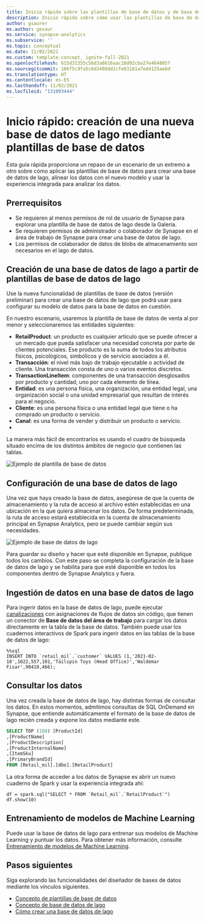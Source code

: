 ```yaml
---
title: Inicio rápido sobre las plantillas de base de datos y de base de datos de lago en Azure Synapse
description: Inicio rápido sobre cómo usar las plantillas de base de datos y de base de datos de lago
author: gsaurer
ms.author: gesaur
ms.service: synapse-analytics
ms.subservice: ''
ms.topic: conceptual
ms.date: 11/02/2021
ms.custom: template-concept, ignite-fall-2021
ms.openlocfilehash: 615d31355c56d3a6616aac18d92cba27e4648057
ms.sourcegitcommit: 106f5c9fa5c6d3498dd1cfe63181a7ed4125ae6d
ms.translationtype: HT
ms.contentlocale: es-ES
ms.lasthandoff: 11/02/2021
ms.locfileid: "131093444"
---
```

# <a name="quickstart-create-a-new-lake-database-leveraging-database-templates"></a>Inicio rápido: creación de una nueva base de datos de lago mediante plantillas de base de datos

Esta guía rápida proporciona un repaso de un escenario de un extremo a otro sobre cómo aplicar las plantillas de base de datos para crear una base de datos de lago, alinear los datos con el nuevo modelo y usar la experiencia integrada para analizar los datos. 

## <a name="prerequisites"></a>Prerrequisitos
- Se requieren al menos permisos de rol de usuario de Synapse para explorar una plantilla de base de datos de lago desde la Galería.
- Se requieren permisos de administrador o colaborador de Synapse en el área de trabajo de Synapse para crear una base de datos de lago.
- Los permisos de colaborador de datos de blobs de almacenamiento son necesarios en el lago de datos.

## <a name="create-a-lake-database-from-database-templates"></a>Creación de una base de datos de lago a partir de plantillas de base de datos de lago

Use la nueva funcionalidad de plantillas de base de datos (versión preliminar) para crear una base de datos de lago que podrá usar para configurar su modelo de datos para la base de datos en cuestión. 

En nuestro escenario, usaremos la plantilla de base de datos de venta al por menor y seleccionaremos las entidades siguientes: 
 - **RetailProduct**: un producto es cualquier artículo que se puede ofrecer a un mercado que pueda satisfacer una necesidad concreta por parte de clientes potenciales. Ese producto es la suma de todos los atributos físicos, psicológicos, simbólicos y de servicio asociados a él.
 - **Transacción**: el nivel más bajo de trabajo ejecutable o actividad de cliente.
Una transacción consta de uno o varios eventos discretos.
 - **TransactionLineItem**: componentes de una transacción desglosados por producto y cantidad, uno por cada elemento de línea.
 - **Entidad**: es una persona física, una organización, una entidad legal, una organización social o una unidad empresarial que resultan de interés para el negocio.
 - **Cliente**: es una persona física o una entidad legal que tiene o ha comprado un producto o servicio.
 - **Canal**: es una forma de vender y distribuir un producto o servicio.
 - 
La manera más fácil de encontrarlos es usando el cuadro de búsqueda situado encima de los distintos ámbitos de negocio que contienen las tablas. 
 
![Ejemplo de plantilla de base de datos](./media/quick-start-create-lake-database/model-example.png)

 
## <a name="configure-lake-database"></a>Configuración de una base de datos de lago
 
Una vez que haya creado la base de datos, asegúrese de que la cuenta de almacenamiento y la ruta de acceso al archivo estén establecidas en una ubicación en la que quiera almacenar los datos. De forma predeterminada, la ruta de acceso estará establecida en la cuenta de almacenamiento principal en Synapse Analytics, pero se puede cambiar según sus necesidades. 
  
 ![Ejemplo de base de datos de lago](./media/quick-start-create-lake-database/lake-database-example.png)
 
Para guardar su diseño y hacer que esté disponible en Synapse, publique todos los cambios. Con este paso se completa la configuración de la base de datos de lago y se habilita para que esté disponible en todos los componentes dentro de Synapse Analytics y fuera. 

## <a name="ingest-data-to-lake-database"></a>Ingestión de datos en una base de datos de lago

Para ingerir datos en la base de datos de lago, puede ejecutar [canalizaciones](../data-integration/data-integration-data-lake.md) con asignaciones de flujos de datos sin código, que tienen un conector de **Base de datos del área de trabajo** para cargar los datos directamente en la tabla de la base de datos. También puede usar los cuadernos interactivos de Spark para ingerir datos en las tablas de la base de datos de lago:

```Spark
%%sql
INSERT INTO `retail_mil`.`customer` VALUES (1,'2021-02-18',1022,557,101,'Tailspin Toys (Head Office)','Waldemar Fisar',90410,466);
```

## <a name="query-the-data"></a>Consultar los datos

Una vez creada la base de datos de lago, hay distintas formas de consultar los datos. En estos momentos, admitimos consultas de SQL OnDemand en Synapse, que entiende automáticamente el formato de la base de datos de lago recién creada y expone los datos mediante este. 

```sql
SELECT TOP (100) [ProductId]
,[ProductName]
,[ProductDescription]
,[ProductInternalName]
,[ItemSku]
,[PrimaryBrandId]
FROM [Retail_mil].[dbo].[RetailProduct]
```

La otra forma de acceder a los datos de Synapse es abrir un nuevo cuaderno de Spark y usar la experiencia integrada ahí:

```spark
df = spark.sql("SELECT * FROM `Retail_mil`.`RetailProduct`")
df.show(10)
```

## <a name="train-machine-learning-models"></a>Entrenamiento de modelos de Machine Learning

Puede usar la base de datos de lago para entrenar sus modelos de Machine Learning y puntuar los datos. Para obtener más información, consulte [Entrenamiento de modelos de Machine Learning](../machine-learning/tutorial-automl.md). 

## <a name="next-steps"></a>Pasos siguientes

Siga explorando las funcionalidades del diseñador de bases de datos mediante los vínculos siguientes.
 - [Concepto de plantillas de base de datos](concepts-database-templates.md)
 - [Concepto de base de datos de lago](concepts-lake-database.md)
 - [Cómo crear una base de datos de lago](create-empty-lake-database.md)
